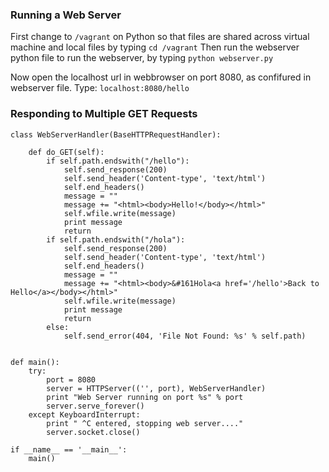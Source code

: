 ### Running a Web Server

First change to `/vagrant` on Python so that files are shared across virtual machine and local files by typing `cd /vagrant`
Then run the webserver python file to run the webserver, by typing `python webserver.py`

Now open the localhost url in webbrowser on port 8080, as confifured in webserver file. Type: `localhost:8080/hello`

### Responding to Multiple GET Requests
```
class WebServerHandler(BaseHTTPRequestHandler):

    def do_GET(self):
        if self.path.endswith("/hello"):
            self.send_response(200)
            self.send_header('Content-type', 'text/html')
            self.end_headers()
            message = ""
            message += "<html><body>Hello!</body></html>"
            self.wfile.write(message)
            print message
            return
        if self.path.endswith("/hola"):
            self.send_response(200)
            self.send_header('Content-type', 'text/html')
            self.end_headers()
            message = ""
            message += "<html><body>&#161Hola<a href='/hello'>Back to Hello</a></body></html>"
            self.wfile.write(message)
            print message
            return
        else:
            self.send_error(404, 'File Not Found: %s' % self.path)


def main():
    try:
        port = 8080
        server = HTTPServer(('', port), WebServerHandler)
        print "Web Server running on port %s" % port
        server.serve_forever()
    except KeyboardInterrupt:
        print " ^C entered, stopping web server...."
        server.socket.close()

if __name__ == '__main__':
    main()

```